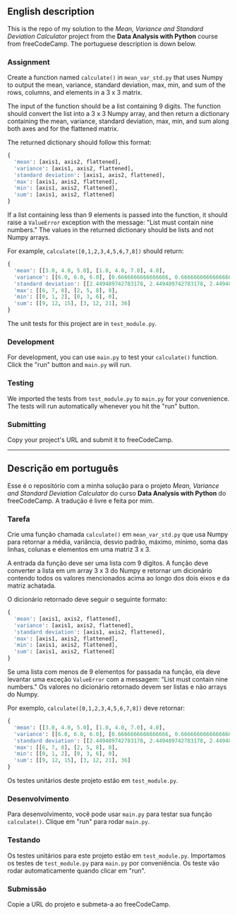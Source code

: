 ## English description

This is the repo of my solution to the *Mean, Variance and Standard Deviation Calculator* project from the **Data Analysis with Python** course from freeCodeCamp. The portuguese description is down below.

### Assignment

Create a function named `calculate()` in `mean_var_std.py` that uses Numpy to output the mean, variance, standard deviation, max, min, and sum of the rows, columns, and elements in a 3 x 3 matrix. 

The input of the function should be a list containing 9 digits. The function should convert the list into a 3 x 3 Numpy array, and then return a dictionary containing the mean, variance, standard deviation, max, min, and sum along both axes and for the flattened matrix. 

The returned dictionary should follow this format:

```py
{
  'mean': [axis1, axis2, flattened],
  'variance': [axis1, axis2, flattened],
  'standard deviation': [axis1, axis2, flattened],
  'max': [axis1, axis2, flattened],
  'min': [axis1, axis2, flattened],
  'sum': [axis1, axis2, flattened]
}
```

If a list containing less than 9 elements is passed into the function, it should raise a `ValueError` exception with the message: "List must contain nine numbers." The values in the returned dictionary should be lists and not Numpy arrays.

For example, `calculate([0,1,2,3,4,5,6,7,8])` should return:

```py
{
  'mean': [[3.0, 4.0, 5.0], [1.0, 4.0, 7.0], 4.0], 
  'variance': [[6.0, 6.0, 6.0], [0.6666666666666666, 0.6666666666666666, 0.6666666666666666], 6.666666666666667], 
  'standard deviation': [[2.449489742783178, 2.449489742783178, 2.449489742783178], [0.816496580927726, 0.816496580927726, 0.816496580927726], 2.581988897471611],
  'max': [[6, 7, 8], [2, 5, 8], 8],
  'min': [[0, 1, 2], [0, 3, 6], 0],
  'sum': [[9, 12, 15], [3, 12, 21], 36]
}
```

The unit tests for this project are in `test_module.py`.

### Development

For development, you can use `main.py` to test your `calculate()` function. Click the "run" button and `main.py` will run.

### Testing 

We imported the tests from `test_module.py` to `main.py` for your convenience. The tests will run automatically whenever you hit the "run" button.

### Submitting

Copy your project's URL and submit it to freeCodeCamp.

----------------------------------------------------------------------

## Descrição em português

Esse é o repositório com a minha solução para o projeto *Mean, Variance and Standard Deviation Calculator* do curso **Data Analysis with Python** do freeCodeCamp. 
A tradução é livre e feita por mim.

### Tarefa

Crie uma função chamada `calculate()` em `mean_var_std.py` que usa Numpy para retornar a média, variância, desvio padrão, máximo, mínimo, soma das linhas, colunas e elementos em uma matriz 3 x 3. 

A entrada da função deve ser uma lista com 9 dígitos. A função deve converter a lista em um array 3 x 3 do Numpy e retornar um dicionário contendo todos os valores mencionados acima ao longo dos dois eixos e da matriz achatada. 

O dicionário retornado deve seguir o seguinte formato:

```py
{
  'mean': [axis1, axis2, flattened],
  'variance': [axis1, axis2, flattened],
  'standard deviation': [axis1, axis2, flattened],
  'max': [axis1, axis2, flattened],
  'min': [axis1, axis2, flattened],
  'sum': [axis1, axis2, flattened]
}
```

Se uma lista com menos de 9 elementos for passada na função, ela deve levantar uma exceção `ValueError` com a messagem: "List must contain nine numbers." Os valores no dicionário retornado devem ser listas e não arrays do Numpy.

Por exemplo, `calculate([0,1,2,3,4,5,6,7,8])` deve retornar:

```py
{
  'mean': [[3.0, 4.0, 5.0], [1.0, 4.0, 7.0], 4.0], 
  'variance': [[6.0, 6.0, 6.0], [0.6666666666666666, 0.6666666666666666, 0.6666666666666666], 6.666666666666667], 
  'standard deviation': [[2.449489742783178, 2.449489742783178, 2.449489742783178], [0.816496580927726, 0.816496580927726, 0.816496580927726], 2.581988897471611],
  'max': [[6, 7, 8], [2, 5, 8], 8],
  'min': [[0, 1, 2], [0, 3, 6], 0],
  'sum': [[9, 12, 15], [3, 12, 21], 36]
}
```

Os testes unitários deste projeto estão em `test_module.py`.

### Desenvolvimento

Para desenvolvimento, você pode usar `main.py` para testar sua função `calculate()`. Clique em "run" para rodar `main.py`.

### Testando 

Os testes unitários para este projeto estão em `test_module.py`. Importamos os testes de `test_module.py` para `main.py` por conveniência. Os teste vão rodar automaticamente quando clicar em "run".

### Submissão

Copie a URL do projeto e submeta-a ao freeCodeCamp.
